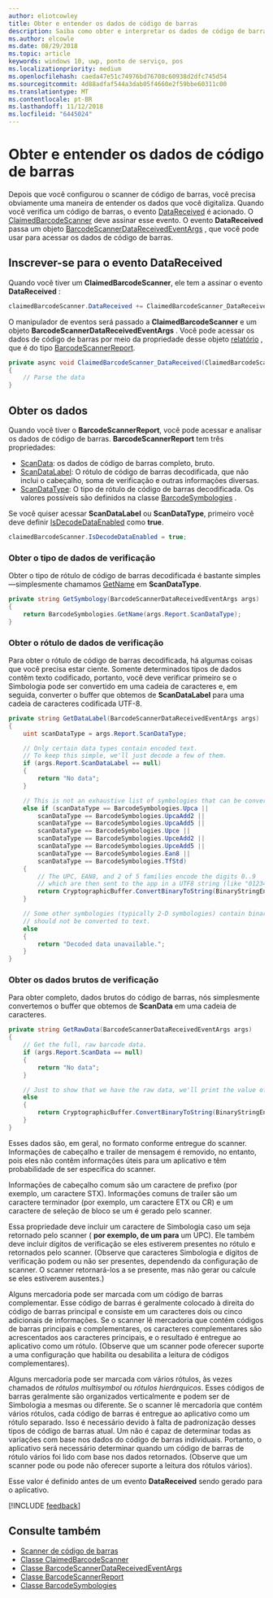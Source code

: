 ```yaml
---
author: eliotcowley
title: Obter e entender os dados de código de barras
description: Saiba como obter e interpretar os dados de código de barras que você digitaliza.
ms.author: elcowle
ms.date: 08/29/2018
ms.topic: article
keywords: windows 10, uwp, ponto de serviço, pos
ms.localizationpriority: medium
ms.openlocfilehash: caeda47e51c74976bd76708c60938d2dfc745d54
ms.sourcegitcommit: 4d88adfaf544a3dab05f4660e2f59bbe60311c00
ms.translationtype: MT
ms.contentlocale: pt-BR
ms.lasthandoff: 11/12/2018
ms.locfileid: "6445024"
---
```

# <a name="obtain-and-understand-barcode-data"></a>Obter e entender os dados de código de barras

Depois que você configurou o scanner de código de barras, você precisa obviamente uma maneira de entender os dados que você digitaliza. Quando você verifica um código de barras, o evento [DataReceived](https://docs.microsoft.com/uwp/api/windows.devices.pointofservice.claimedbarcodescanner.datareceived) é acionado. O [ClaimedBarcodeScanner](https://docs.microsoft.com/uwp/api/windows.devices.pointofservice.claimedbarcodescanner) deve assinar esse evento. O evento **DataReceived** passa um objeto [BarcodeScannerDataReceivedEventArgs](https://docs.microsoft.com/uwp/api/windows.devices.pointofservice.barcodescannerdatareceivedeventargs) , que você pode usar para acessar os dados de código de barras.

## <a name="subscribe-to-the-datareceived-event"></a>Inscrever-se para o evento DataReceived

Quando você tiver um **ClaimedBarcodeScanner**, ele tem a assinar o evento **DataReceived** :

```cs
claimedBarcodeScanner.DataReceived += ClaimedBarcodeScanner_DataReceived;
```

O manipulador de eventos será passado a **ClaimedBarcodeScanner** e um objeto **BarcodeScannerDataReceivedEventArgs** . Você pode acessar os dados de código de barras por meio da propriedade desse objeto [relatório](https://docs.microsoft.com/uwp/api/windows.devices.pointofservice.barcodescannerdatareceivedeventargs.report#Windows_Devices_PointOfService_BarcodeScannerDataReceivedEventArgs_Report) , que é do tipo [BarcodeScannerReport](https://docs.microsoft.com/uwp/api/windows.devices.pointofservice.barcodescannerreport).

```cs
private async void ClaimedBarcodeScanner_DataReceived(ClaimedBarcodeScanner sender, BarcodeScannerDataReceivedEventArgs args)
{
    // Parse the data
}
```

## <a name="get-the-data"></a>Obter os dados

Quando você tiver o **BarcodeScannerReport**, você pode acessar e analisar os dados de código de barras. **BarcodeScannerReport** tem três propriedades:

* [ScanData](https://docs.microsoft.com/uwp/api/windows.devices.pointofservice.barcodescannerreport.scandata): os dados de código de barras completo, bruto.
* [ScanDataLabel](https://docs.microsoft.com/uwp/api/windows.devices.pointofservice.barcodescannerreport.scandatalabel): O rótulo de código de barras decodificada, que não inclui o cabeçalho, soma de verificação e outras informações diversas.
* [ScanDataType](https://docs.microsoft.com/uwp/api/windows.devices.pointofservice.barcodescannerreport.scandatatype): O tipo de rótulo de código de barras decodificada. Os valores possíveis são definidos na classe [BarcodeSymbologies](https://docs.microsoft.com/uwp/api/windows.devices.pointofservice.barcodesymbologies) .

Se você quiser acessar **ScanDataLabel** ou **ScanDataType**, primeiro você deve definir [IsDecodeDataEnabled](https://docs.microsoft.com/uwp/api/windows.devices.pointofservice.claimedbarcodescanner.isdecodedataenabled#Windows_Devices_PointOfService_ClaimedBarcodeScanner_IsDecodeDataEnabled) como **true**.

```cs
claimedBarcodeScanner.IsDecodeDataEnabled = true;
```

### <a name="get-the-scan-data-type"></a>Obter o tipo de dados de verificação

Obter o tipo de rótulo de código de barras decodificada é bastante simples&mdash;simplesmente chamamos [GetName](https://docs.microsoft.com/uwp/api/windows.devices.pointofservice.barcodesymbologies.getname) em **ScanDataType**.

```cs
private string GetSymbology(BarcodeScannerDataReceivedEventArgs args)
{
    return BarcodeSymbologies.GetName(args.Report.ScanDataType);
}
```

### <a name="get-the-scan-data-label"></a>Obter o rótulo de dados de verificação

Para obter o rótulo de código de barras decodificada, há algumas coisas que você precisa estar ciente. Somente determinados tipos de dados contêm texto codificado, portanto, você deve verificar primeiro se o Simbologia pode ser convertido em uma cadeia de caracteres e, em seguida, converter o buffer que obtemos de **ScanDataLabel** para uma cadeia de caracteres codificada UTF-8.

```cs
private string GetDataLabel(BarcodeScannerDataReceivedEventArgs args)
{
    uint scanDataType = args.Report.ScanDataType;

    // Only certain data types contain encoded text.
    // To keep this simple, we'll just decode a few of them.
    if (args.Report.ScanDataLabel == null)
    {
        return "No data";
    }

    // This is not an exhaustive list of symbologies that can be converted to a string.
    else if (scanDataType == BarcodeSymbologies.Upca ||
        scanDataType == BarcodeSymbologies.UpcaAdd2 ||
        scanDataType == BarcodeSymbologies.UpcaAdd5 ||
        scanDataType == BarcodeSymbologies.Upce ||
        scanDataType == BarcodeSymbologies.UpceAdd2 ||
        scanDataType == BarcodeSymbologies.UpceAdd5 ||
        scanDataType == BarcodeSymbologies.Ean8 ||
        scanDataType == BarcodeSymbologies.TfStd)
    {
        // The UPC, EAN8, and 2 of 5 families encode the digits 0..9
        // which are then sent to the app in a UTF8 string (like "01234").
        return CryptographicBuffer.ConvertBinaryToString(BinaryStringEncoding.Utf8, args.Report.ScanDataLabel);
    }

    // Some other symbologies (typically 2-D symbologies) contain binary data that
    // should not be converted to text.
    else
    {
        return "Decoded data unavailable.";
    }
}
```

### <a name="get-the-raw-scan-data"></a>Obter os dados brutos de verificação

Para obter completo, dados brutos do código de barras, nós simplesmente convertemos o buffer que obtemos de **ScanData** em uma cadeia de caracteres.

```cs
private string GetRawData(BarcodeScannerDataReceivedEventArgs args)
{
    // Get the full, raw barcode data.
    if (args.Report.ScanData == null)
    {
        return "No data";
    }

    // Just to show that we have the raw data, we'll print the value of the bytes.
    else
    {
        return CryptographicBuffer.ConvertBinaryToString(BinaryStringEncoding.Utf8, args.Report.ScanData);
    }
}
```

Esses dados são, em geral, no formato conforme entregue do scanner. Informações de cabeçalho e trailer de mensagem é removido, no entanto, pois eles não contêm informações úteis para um aplicativo e têm probabilidade de ser específica do scanner.

Informações de cabeçalho comum são um caractere de prefixo (por exemplo, um caractere STX). Informações comuns de trailer são um caractere terminador (por exemplo, um caractere ETX ou CR) e um caractere de seleção de bloco se um é gerado pelo scanner.

Essa propriedade deve incluir um caractere de Simbologia caso um seja retornado pelo scanner ( **por exemplo, de um para** um UPC). Ele também deve incluir dígitos de verificação se eles estiverem presentes no rótulo e retornados pelo scanner. (Observe que caracteres Simbologia e dígitos de verificação podem ou não ser presentes, dependendo da configuração de scanner. O scanner retornará-los a se presente, mas não gerar ou calcule se eles estiverem ausentes.)

Alguns mercadoria pode ser marcada com um código de barras complementar. Esse código de barras é geralmente colocado à direita do código de barras principal e consiste em um caracteres dois ou cinco adicionais de informações. Se o scanner lê mercadoria que contém códigos de barras principais e complementares, os caracteres complementares são acrescentados aos caracteres principais, e o resultado é entregue ao aplicativo como um rótulo. (Observe que um scanner pode oferecer suporte a uma configuração que habilita ou desabilita a leitura de códigos complementares).

Alguns mercadoria pode ser marcada com vários rótulos, às vezes chamados de *rótulos multisymbol* ou *rótulos hierárquicos*. Esses códigos de barras geralmente são organizados verticalmente e podem ser de Simbologia a mesmas ou diferente. Se o scanner lê mercadoria que contém vários rótulos, cada código de barras é entregue ao aplicativo como um rótulo separado. Isso é necessário devido à falta de padronização desses tipos de código de barras atual. Um não é capaz de determinar todas as variações com base nos dados do código de barras individuais. Portanto, o aplicativo será necessário determinar quando um código de barras de rótulo vários foi lido com base nos dados retornados. (Observe que um scanner pode ou pode não oferecer suporte a leitura dos rótulos vários).

Esse valor é definido antes de um evento **DataReceived** sendo gerado para o aplicativo.

[!INCLUDE [feedback](./includes/pos-feedback.md)]

## <a name="see-also"></a>Consulte também
* [Scanner de código de barras](pos-barcodescanner.md)
* [Classe ClaimedBarcodeScanner](https://docs.microsoft.com/uwp/api/windows.devices.pointofservice.barcodesymbologies.getname)
* [Classe BarcodeScannerDataReceivedEventArgs](https://docs.microsoft.com/uwp/api/windows.devices.pointofservice.barcodescannerdatareceivedeventargs)
* [Classe BarcodeScannerReport](https://docs.microsoft.com/uwp/api/windows.devices.pointofservice.barcodescannerreport)
* [Classe BarcodeSymbologies](https://docs.microsoft.com/uwp/api/windows.devices.pointofservice.barcodesymbologies)